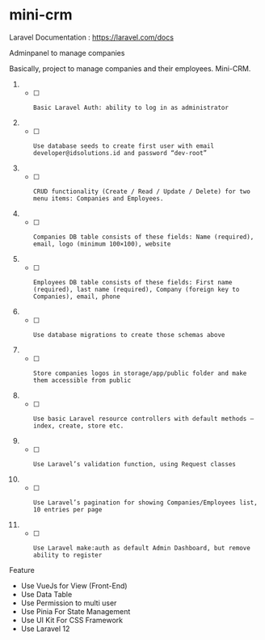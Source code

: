 # mini-crm

Laravel Documentation : https://laravel.com/docs

Adminpanel to manage companies

Basically, project to manage companies and their employees. Mini-CRM.

1. - [ ]     Basic Laravel Auth: ability to log in as administrator
1. - [ ]     Use database seeds to create first user with email developer@idsolutions.id and password “dev-root”
1. - [ ]     CRUD functionality (Create / Read / Update / Delete) for two menu items: Companies and Employees.
1. - [ ]     Companies DB table consists of these fields: Name (required), email, logo (minimum 100×100), website
1. - [ ]     Employees DB table consists of these fields: First name (required), last name (required), Company (foreign key to Companies), email, phone
1. - [ ]     Use database migrations to create those schemas above
1. - [ ]     Store companies logos in storage/app/public folder and make them accessible from public
1. - [ ]     Use basic Laravel resource controllers with default methods – index, create, store etc.
1. - [ ]     Use Laravel’s validation function, using Request classes
1. - [ ]     Use Laravel’s pagination for showing Companies/Employees list, 10 entries per page
1. - [ ]     Use Laravel make:auth as default Admin Dashboard, but remove ability to register
Feature

- Use VueJs for View (Front-End)
- Use Data Table
- Use Permission to multi user
- Use Pinia For State Management
- Use UI Kit For CSS Framework
- Use Laravel 12

